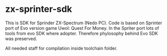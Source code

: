 # zx-sprinter-sdk

This is SDK for Sprinder ZX-Spectrum (Nedo PC). Code is based on Sprinter port of Evo version game Uwol: Quest For Money.
In the Spriter port lots of tools from evo SDK where adopter. Therefore phylosophy behind Evo SDK was
preserved.

All needed staff for compilation inside toolchain folder.
